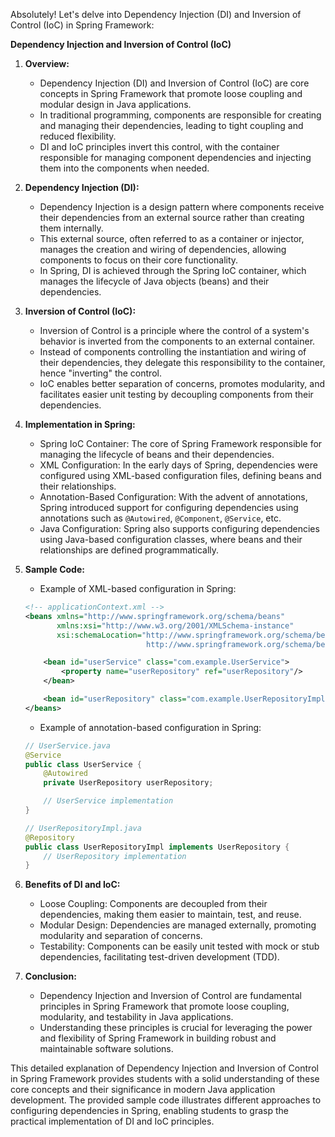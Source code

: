 Absolutely! Let's delve into Dependency Injection (DI) and Inversion of Control (IoC) in Spring Framework:

**Dependency Injection and Inversion of Control (IoC)**

1. **Overview:**
   - Dependency Injection (DI) and Inversion of Control (IoC) are core concepts in Spring Framework that promote loose coupling and modular design in Java applications.
   - In traditional programming, components are responsible for creating and managing their dependencies, leading to tight coupling and reduced flexibility.
   - DI and IoC principles invert this control, with the container responsible for managing component dependencies and injecting them into the components when needed.

2. **Dependency Injection (DI):**
   - Dependency Injection is a design pattern where components receive their dependencies from an external source rather than creating them internally.
   - This external source, often referred to as a container or injector, manages the creation and wiring of dependencies, allowing components to focus on their core functionality.
   - In Spring, DI is achieved through the Spring IoC container, which manages the lifecycle of Java objects (beans) and their dependencies.

3. **Inversion of Control (IoC):**
   - Inversion of Control is a principle where the control of a system's behavior is inverted from the components to an external container.
   - Instead of components controlling the instantiation and wiring of their dependencies, they delegate this responsibility to the container, hence "inverting" the control.
   - IoC enables better separation of concerns, promotes modularity, and facilitates easier unit testing by decoupling components from their dependencies.

4. **Implementation in Spring:**
   - Spring IoC Container: The core of Spring Framework responsible for managing the lifecycle of beans and their dependencies.
   - XML Configuration: In the early days of Spring, dependencies were configured using XML-based configuration files, defining beans and their relationships.
   - Annotation-Based Configuration: With the advent of annotations, Spring introduced support for configuring dependencies using annotations such as `@Autowired`, `@Component`, `@Service`, etc.
   - Java Configuration: Spring also supports configuring dependencies using Java-based configuration classes, where beans and their relationships are defined programmatically.

5. **Sample Code:**
   - Example of XML-based configuration in Spring:
   
   ```xml
   <!-- applicationContext.xml -->
   <beans xmlns="http://www.springframework.org/schema/beans"
          xmlns:xsi="http://www.w3.org/2001/XMLSchema-instance"
          xsi:schemaLocation="http://www.springframework.org/schema/beans
                              http://www.springframework.org/schema/beans/spring-beans.xsd">

       <bean id="userService" class="com.example.UserService">
           <property name="userRepository" ref="userRepository"/>
       </bean>

       <bean id="userRepository" class="com.example.UserRepositoryImpl"/>
   </beans>
   ```

   - Example of annotation-based configuration in Spring:
   
   ```java
   // UserService.java
   @Service
   public class UserService {
       @Autowired
       private UserRepository userRepository;

       // UserService implementation
   }
   ```

   ```java
   // UserRepositoryImpl.java
   @Repository
   public class UserRepositoryImpl implements UserRepository {
       // UserRepository implementation
   }
   ```

6. **Benefits of DI and IoC:**
   - Loose Coupling: Components are decoupled from their dependencies, making them easier to maintain, test, and reuse.
   - Modular Design: Dependencies are managed externally, promoting modularity and separation of concerns.
   - Testability: Components can be easily unit tested with mock or stub dependencies, facilitating test-driven development (TDD).

7. **Conclusion:**
   - Dependency Injection and Inversion of Control are fundamental principles in Spring Framework that promote loose coupling, modularity, and testability in Java applications.
   - Understanding these principles is crucial for leveraging the power and flexibility of Spring Framework in building robust and maintainable software solutions.

This detailed explanation of Dependency Injection and Inversion of Control in Spring Framework provides students with a solid understanding of these core concepts and their significance in modern Java application development. The provided sample code illustrates different approaches to configuring dependencies in Spring, enabling students to grasp the practical implementation of DI and IoC principles.